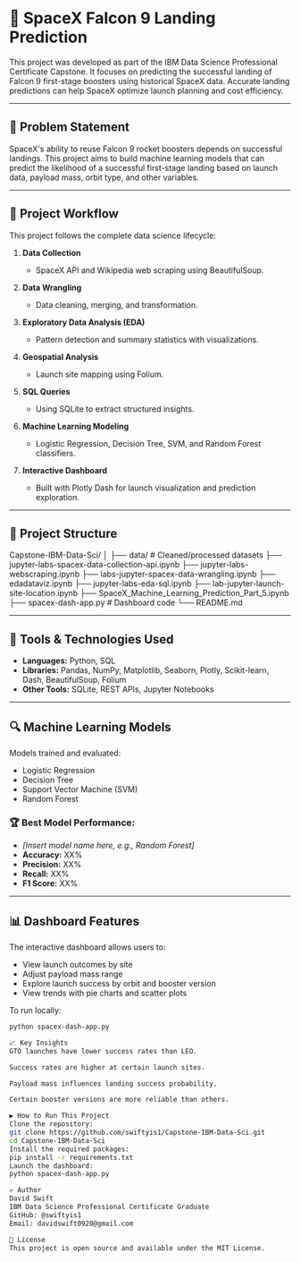 # 🚀 SpaceX Falcon 9 Landing Prediction

This project was developed as part of the IBM Data Science Professional Certificate Capstone. It focuses on predicting the successful landing of Falcon 9 first-stage boosters using historical SpaceX data. Accurate landing predictions can help SpaceX optimize launch planning and cost efficiency.

---

## 📌 Problem Statement

SpaceX's ability to reuse Falcon 9 rocket boosters depends on successful landings. This project aims to build machine learning models that can predict the likelihood of a successful first-stage landing based on launch data, payload mass, orbit type, and other variables.

---

## 🧠 Project Workflow

This project follows the complete data science lifecycle:

1. **Data Collection**
   - SpaceX API and Wikipedia web scraping using BeautifulSoup.

2. **Data Wrangling**
   - Data cleaning, merging, and transformation.

3. **Exploratory Data Analysis (EDA)**
   - Pattern detection and summary statistics with visualizations.

4. **Geospatial Analysis**
   - Launch site mapping using Folium.

5. **SQL Queries**
   - Using SQLite to extract structured insights.

6. **Machine Learning Modeling**
   - Logistic Regression, Decision Tree, SVM, and Random Forest classifiers.

7. **Interactive Dashboard**
   - Built with Plotly Dash for launch visualization and prediction exploration.

---

## 📂 Project Structure

Capstone-IBM-Data-Sci/
│
├── data/ # Cleaned/processed datasets
├── jupyter-labs-spacex-data-collection-api.ipynb
├── jupyter-labs-webscraping.ipynb
├── labs-jupyter-spacex-data-wrangling.ipynb
├── edadataviz.ipynb
├── jupyter-labs-eda-sql.ipynb
├── lab-jupyter-launch-site-location.ipynb
├── SpaceX_Machine_Learning_Prediction_Part_5.ipynb
├── spacex-dash-app.py # Dashboard code
└── README.md


---

## 🧰 Tools & Technologies Used

- **Languages:** Python, SQL
- **Libraries:** Pandas, NumPy, Matplotlib, Seaborn, Plotly, Scikit-learn, Dash, BeautifulSoup, Folium
- **Other Tools:** SQLite, REST APIs, Jupyter Notebooks

---

## 🔍 Machine Learning Models

Models trained and evaluated:

- Logistic Regression
- Decision Tree
- Support Vector Machine (SVM)
- Random Forest

### 🏆 Best Model Performance:
- *[Insert model name here, e.g., Random Forest]*  
- **Accuracy:** XX%  
- **Precision:** XX%  
- **Recall:** XX%  
- **F1 Score:** XX%

---

## 📊 Dashboard Features

The interactive dashboard allows users to:
- View launch outcomes by site
- Adjust payload mass range
- Explore launch success by orbit and booster version
- View trends with pie charts and scatter plots

To run locally:
```bash
python spacex-dash-app.py

📈 Key Insights
GTO launches have lower success rates than LEO.

Success rates are higher at certain launch sites.

Payload mass influences landing success probability.

Certain booster versions are more reliable than others.

▶️ How to Run This Project
Clone the repository:
git clone https://github.com/swiftyis1/Capstone-IBM-Data-Sci.git
cd Capstone-IBM-Data-Sci
Install the required packages:
pip install -r requirements.txt
Launch the dashboard:
python spacex-dash-app.py

✍️ Author
David Swift
IBM Data Science Professional Certificate Graduate
GitHub: @swiftyis1
Email: davidswift0920@gmail.com

📄 License
This project is open source and available under the MIT License.

